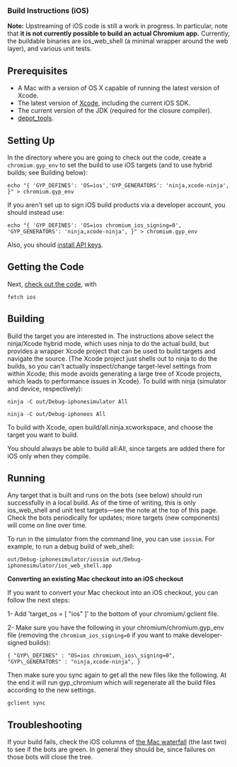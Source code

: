 ### Build Instructions (iOS)

**Note:** Upstreaming of iOS code is still a work in progress. In particular, 
note that **it is not currently possible to build an actual Chromium app.**
Currently, the buildable binaries are ios\_web\_shell (a minimal wrapper around
the web layer), and various unit tests.

Prerequisites
-------------

-   A Mac with a version of OS X capable of running the latest version
    of Xcode.
-   The latest version of [Xcode](https://developer.apple.com/xcode/),
    including the current iOS SDK.
-   The current version of the JDK (required for the closure compiler).
-   [depot\_tools](http://dev.chromium.org/developers/how-tos/install-depot-tools).

Setting Up
----------

In the directory where you are going to check out the code, create a
`chromium.gyp_env` to set the build to use iOS targets (and to use
hybrid builds; see Building below):

`echo "{ 'GYP_DEFINES': 'OS=ios','GYP_GENERATORS':
'ninja,xcode-ninja', }" > chromium.gyp_env`

If you aren't set up to sign iOS build products via a developer account,
you should instead use:

`echo "{ 'GYP_DEFINES': 'OS=ios chromium_ios_signing=0', 'GYP_GENERATORS': 'ninja,xcode-ninja', }" > chromium.gyp_env`

Also, you should [install API
keys](https://www.chromium.org/developers/how-tos/api-keys).

Getting the Code
----------------

Next, [check out the
code](https://www.chromium.org/developers/how-tos/get-the-code), with

`fetch ios`

Building
--------

Build the target you are interested in. The instructions above select
the ninja/Xcode hybrid mode, which uses ninja to do the actual build,
but provides a wrapper Xcode project that can be used to build targets
and navigate the source. (The Xcode project just shells out to ninja to
do the builds, so you can't actually inspect/change target-level
settings from within Xcode; this mode avoids generating a large tree of
Xcode projects, which leads to performance issues in Xcode). To build
with ninja (simulator and device, respectively):

`ninja -C out/Debug-iphonesimulator All`

`ninja -C out/Debug-iphoneos All`

To build with Xcode, open build/all.ninja.xcworkspace, and choose the
target you want to build.

You should always be able to build all:All, since targets are added
there for iOS only when they compile.

Running
-------

Any target that is built and runs on the bots (see below) should run
successfully in a local build. As of the time of writing, this is only
ios\_web\_shell and unit test targets—see the note at the top of this
page. Check the bots periodically for updates; more targets (new
components) will come on line over time.

To run in the simulator from the command line, you can use `iossim`. For
example, to run a debug build of web\_shell:

`out/Debug-iphonesimulator/iossim out/Debug-iphonesimulator/ios_web_shell.app`

**Converting an existing Mac checkout into an iOS checkout**

If you want to convert your Mac checkout into an iOS checkout, you can
follow the next steps:

1- Add 'target\_os = [ "ios" ]' to the bottom of your chromium/.gclient
file.

2- Make sure you have the following in your chromium/chromium.gyp\_env
file (removing the `chromium_ios_signing=0` if you want to make
developer-signed builds):

`{
"GYP\_DEFINES" : "OS=ios chromium\_ios\_signing=0",
"GYP\_GENERATORS" : "ninja,xcode-ninja",
}`

Then make sure you sync again to get all the new files like the
following. At the end it will run gyp\_chromium which will regenerate
all the build files according to the new settings.

`gclient sync`

Troubleshooting
---------------

If your build fails, check the iOS columns of [the Mac
waterfall](http://build.chromium.org/p/chromium.mac/console) (the last
two) to see if the bots are green. In general they should be, since
failures on those bots will close the tree.
